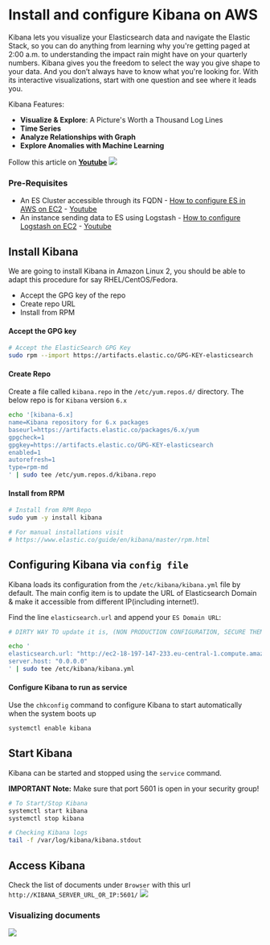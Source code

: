 # Install and configure Kibana on AWS
Kibana lets you visualize your Elasticsearch data and navigate the Elastic Stack, so you can do anything from learning why you're getting paged at 2:00 a.m. to understanding the impact rain might have on your quarterly numbers. Kibana gives you the freedom to select the way you give shape to your data. And you don’t always have to know what you're looking for. With its interactive visualizations, start with one question and see where it leads you.

Kibana Features:
 - **Visualize & Explore**: A Picture's Worth a Thousand Log Lines
 - **Time Series**
 - **Analyze Relationships with Graph**
 - **Explore Anomalies with Machine Learning**


Follow this article on **[Youtube](https://youtu.be/TTwI8gPMIVc)**
![](https://raw.githubusercontent.com/miztiik/elk-stack/master/images/Kibana-Dashboards.gif)

### Pre-Requisites
 - An ES Cluster accessible through its FQDN - [How to configure ES in AWS on EC2](https://github.com/miztiik/elk-stack/tree/master/ElasticSearch) - [Youtube](https://youtu.be/7WE8AAdGSlM)
 - An instance sending data to ES using Logstash - [How to configure Logstash on EC2](https://github.com/miztiik/elk-stack/tree/master/Logstash) - [Youtube](https://youtu.be/YasrCKykAKo)

## Install Kibana
We are going to install Kibana in Amazon Linux 2, you should be able to adapt this procedure for say RHEL/CentOS/Fedora.
- Accept the GPG key of the repo
- Create repo URL
- Install from RPM

#### Accept the GPG key
```sh
# Accept the ElasticSearch GPG Key
sudo rpm --import https://artifacts.elastic.co/GPG-KEY-elasticsearch
```

#### Create Repo
Create a file called `kibana.repo` in the `/etc/yum.repos.d/` directory. The below repo is for `Kibana` version `6.x`
```sh
echo '[kibana-6.x]
name=Kibana repository for 6.x packages
baseurl=https://artifacts.elastic.co/packages/6.x/yum
gpgcheck=1
gpgkey=https://artifacts.elastic.co/GPG-KEY-elasticsearch
enabled=1
autorefresh=1
type=rpm-md
' | sudo tee /etc/yum.repos.d/kibana.repo
```

#### Install from RPM
```sh
# Install from RPM Repo
sudo yum -y install kibana

# For manual installations visit
# https://www.elastic.co/guide/en/kibana/master/rpm.html
```

## Configuring Kibana via `config file`
Kibana loads its configuration from the `/etc/kibana/kibana.yml` file by default. The main config item is to update the URL of Elasticsearch Domain & make it accessible from different IP(including internet!).

Find the line `elasticsearch.url` and append your `ES Domain URL`:
```sh
# DIRTY WAY TO update it is, (NON PRODUCTION CONFIGURATION, SECURE THEM REALLY!!!)

echo '
elasticsearch.url: "http://ec2-18-197-147-233.eu-central-1.compute.amazonaws.com:9200/" 
server.host: "0.0.0.0"
' | sudo tee /etc/kibana/kibana.yml
```

#### Configure Kibana to run as service
Use the `chkconfig` command to configure Kibana to start automatically when the system boots up
```sh
systemctl enable kibana
```
## Start Kibana
Kibana can be started and stopped using the `service` command.

**IMPORTANT Note:** Make sure that port 5601 is open in your security group!
```sh
# To Start/Stop Kibana 
systemctl start kibana
systemctl stop kibana

# Checking Kibana logs
tail -f /var/log/kibana/kibana.stdout
```



## Access Kibana
Check the list of documents under `Browser` with this url `http://KIBANA_SERVER_URL_OR_IP:5601/`
![](https://raw.githubusercontent.com/miztiik/elk-stack/master/images/Kibana-Dashboards-00.png)

### Visualizing documents
![](https://raw.githubusercontent.com/miztiik/elk-stack/master/images/Kibana-Dashboards-01.png)
